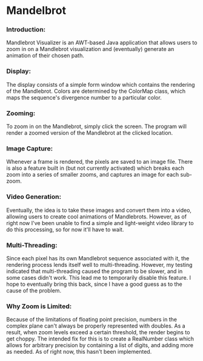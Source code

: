 # Mandelbrot
### Introduction:
Mandlebrot Visualizer is an AWT-based Java application that allows users to zoom in on a Mandlebrot visualization
and (eventually) generate an animation of their chosen path.

### Display:
The display consists of a simple form window which contains the rendering of the Mandlebrot. Colors are determined
by the ColorMap class, which maps the sequence's divergence number to a particular color.

### Zooming:
To zoom in on the Mandlebrot, simply click the screen. The program will render a zoomed version of the Mandlebrot at the
clicked location.

### Image Capture:
Whenever a frame is rendered, the pixels are saved to an image file. There is also a feature built in (but not currently
activated) which breaks each zoom into a series of smaller zooms, and captures an image for each sub-zoom.

### Video Generation:
Eventually, the idea is to take these images and convert them into a video, allowing users to create cool animations of
Mandlebrots. However, as of right now I've been unable to find a simple and light-weight video library to do this processing,
so for now it'll have to wait.

### Multi-Threading:
Since each pixel has its own Mandlebrot sequence associated with it, the rendering process lends itself well to multi-threading.
However, my testing indicated that multi-threading caused the program to be slower, and in some cases didn't work. This lead me
to temporarily disable this feature. I hope to eventually bring this back, since I have a good guess as to the cause of the problem.

### Why Zoom is Limited:
Because of the limitations of floating point precision, numbers in the complex plane can't always be properly represented with doubles. As a result, when zoom levels exceed a certain threshold, the render begins to get choppy. The intended fix for this is to create a RealNumber class which allows for arbitrary precision by containing a list of digits, and adding more as needed. As of right now, this hasn't been implemented.
